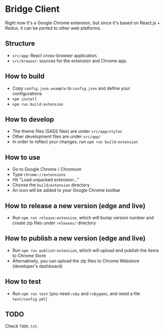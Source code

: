 # Bridge Client

Right now it's a Google Chrome extension, but since it's based on React.js + Redux, it can be ported to other web platforms.

## Structure

- `src/app`: React cross-browser application.
- `src/browser`: sources for the extension and Chrome app.

## How to build

* Copy `config.json.example` to `config.json` and define your configurations
* `npm install`
* `npm run build:extension`

## How to develop

* The theme files (SASS files) are under `src/app/styles`
* Other development files are under `src/app/`
* In order to reflect your changes, run `npm run build:extension`

## How to use

* Go to Google Chrome / Chromium
* Type `chrome://extensions`
* Hit "Load unpacked extension..."
* Choose the `build/extension` directory
* An icon will be added to your Google Chrome toolbar

## How to release a new version (edge and live)

* Run `npm run release:extension`, which will bump version number and create zip files under `releases/` directory

## How to publish a new version (edge and live)

* Run `npm run publish:extension`, which will upload and publish the items to Chrome Store
* Alternatively, you can upload the zip files to Chrome Webstore (developer's dashboard)

## How to test

* Run `npm run test` (you need `ruby` and `rubygems`, and need a file `test/config.yml`)

## TODO

Check `TODO.txt`.
